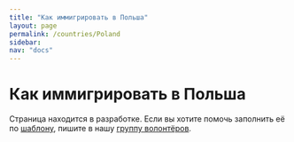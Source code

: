 ```yaml
---
title: "Как иммигрировать в Польша"
layout: page
permalink: /countries/Poland
sidebar:
nav: "docs"
---
```


# Как иммигрировать в Польша

Страница находится в разработке. Если вы хотите помочь заполнить её по [шаблону](/template), пишите в нашу [группу волонтёров](https://t.me/+FHi3FnJaoWJkMDAx).
